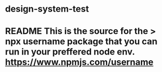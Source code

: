 # design-system-test
# README  This is the source for the > npx username package that you can run in your preffered node env.  https://www.npmjs.com/username
